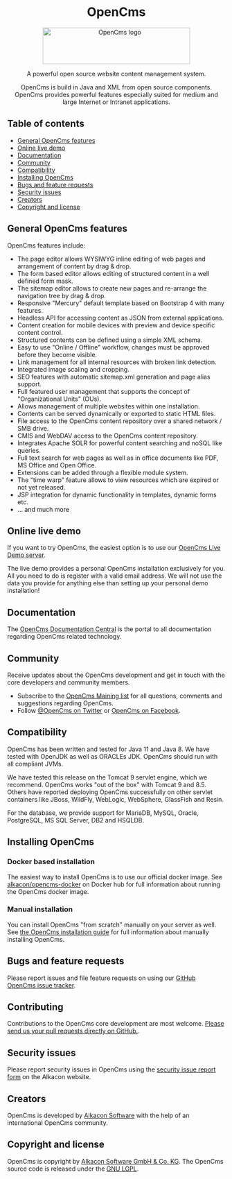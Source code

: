 <h1 align="center">OpenCms</h1>

<p align="center">
  <a href="http://opencms.org/" alt="OpenCms">
    <img src="https://www.alkacon.com/export/shared/web/logos/opencms-logo.svg" alt="OpenCms logo" width="340" height="84">
  </a>
</p>

<p align="center">A powerful open source website content management system.</p>
<p align="center">OpenCms is build in Java and XML from open source components. OpenCms provides powerful features especially suited for medium and large Internet or Intranet applications.</p>


## Table of contents

- [General OpenCms features](#general-opencms-features)
- [Online live demo](#online-live-demo)
- [Documentation](#documentation)
- [Community](#community)
- [Compatibility](#compatibility)
- [Installing OpenCms](#installing-opencms)
- [Bugs and feature requests](#bugs-and-feature-requests)
- [Security issues](#security-issues)
- [Creators](#creators)
- [Copyright and license](#copyright-and-license)


## General OpenCms features

OpenCms features include:

- The page editor allows WYSIWYG inline editing of web pages and arrangement of content by drag & drop.
- The form based editor allows editing of structured content in a well defined form mask.
- The sitemap editor allows to create new pages and re-arrange the navigation tree by drag & drop.
- Responsive "Mercury" default template based on Bootstrap 4 with many features.
- Headless API for accessing content as JSON from external applications.
- Content creation for mobile devices with preview and device specific content control.
- Structured contents can be defined using a simple XML schema.
- Easy to use "Online / Offline" workflow, changes must be approved before they become visible.
- Link management for all internal resources with broken link detection.
- Integrated image scaling and cropping.
- SEO features with automatic sitemap.xml generation and page alias support.
- Full featured user management that supports the concept of "Organizational Units" (OUs).
- Allows management of multiple websites within one installation.
- Contents can be served dynamically or exported to static HTML files.
- File access to the OpenCms content repository over a shared network / SMB drive.
- CMIS and WebDAV access to the OpenCms content repository.
- Integrates Apache SOLR for powerful content searching and noSQL like queries.
- Full text search for web pages as well as in office documents like PDF, MS Office and Open Office.
- Extensions can be added through a flexible module system.
- The "time warp" feature allows to view resources which are expired or not yet released.
- JSP integration for dynamic functionality in templates, dynamic forms etc.
- ... and much more


## Online live demo

If you want to try OpenCms, the easiest option is to use our [OpenCms Live Demo server](https://demo.opencms.org).

The live demo provides a personal OpenCms installation exclusively for you. All you need to do is register with a valid email address. We will not use the data you provide for anything else than setting up your personal demo installation!


## Documentation

The [OpenCms Documentation Central](https://documentation.opencms.org/) is the portal to all documentation regarding OpenCms related technology.


## Community

Receive updates about the OpenCms development and get in touch with the core developers and community members.

- Subscribe to the [OpenCms Maining list](http://www.opencms.org/en/development/mailinglist.html) for all questions, comments and suggestions regarding OpenCms.
- Follow [@OpenCms on Twitter](https://twitter.com/opencms/) or [OpenCms on Facebook](https://www.facebook.com/opencms/).


## Compatibility

OpenCms has been written and tested for Java 11 and Java 8. We have tested with OpenJDK as well as ORACLEs JDK. OpenCms should run with all compliant JVMs.

We have tested this release on the Tomcat 9 servlet engine, which we recommend. OpenCms works "out of the box" with Tomcat 9 and 8.5. Others have reported deploying OpenCms successfully on other servlet containers like JBoss, WildFly, WebLogic, WebSphere, GlassFish and Resin.

For the database, we provide support for MariaDB, MySQL, Oracle, PostgreSQL, MS SQL Server, DB2 and HSQLDB.


## Installing OpenCms

### Docker based installation

The easiest way to install OpenCms is to use our official docker image. See [alkacon/opencms-docker](https://hub.docker.com/r/alkacon/opencms-docker/) on Docker hub for full information about running the OpenCms docker image.

### Manual installation

You can install OpenCms "from scratch" manually on your server as well. See [the OpenCms installation guide](https://github.com/alkacon/opencms-core/blob/master/INSTALL.md) for full information about manually installing OpenCms.


## Bugs and feature requests

Please report issues and file feature requests on using our [GitHub OpenCms issue tracker](https://github.com/alkacon/opencms-core/issues).


## Contributing

Contributions to the OpenCms core development are most welcome. [Please send us your pull requests directly on GitHub.](https://github.com/alkacon/opencms-core/pulls).


## Security issues

Please report security issues in OpenCms using the [security issue report form](https://www.alkacon.com/security/) on the Alkacon website.


## Creators

OpenCms is developed by [Alkacon Software](https://www.alkacon.com) with the help of an international OpenCms community.


## Copyright and license

OpenCms is copyright by [Alkacon Software GmbH & Co. KG](https://www.alkacon.com). The OpenCms source code is released under the [GNU LGPL](https://github.com/alkacon/opencms-core/blob/master/LICENSE).

